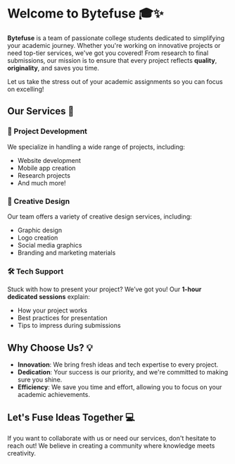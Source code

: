 # Welcome to Bytefuse 🎓✨

**Bytefuse** is a team of passionate college students dedicated to simplifying your academic journey. Whether you're working on innovative projects or need top-tier services, we've got you covered! From research to final submissions, our mission is to ensure that every project reflects **quality**, **originality**, and saves you time.

Let us take the stress out of your academic assignments so you can focus on excelling!

## Our Services 🚀

### 🔨 Project Development
We specialize in handling a wide range of projects, including:
- Website development
- Mobile app creation
- Research projects
- And much more!

### 🎨 Creative Design
Our team offers a variety of creative design services, including:
- Graphic design
- Logo creation
- Social media graphics
- Branding and marketing materials

### 🛠 Tech Support
Stuck with how to present your project? We’ve got you! Our **1-hour dedicated sessions** explain:
- How your project works
- Best practices for presentation
- Tips to impress during submissions

## Why Choose Us? 💡
- **Innovation**: We bring fresh ideas and tech expertise to every project.
- **Dedication**: Your success is our priority, and we're committed to making sure you shine.
- **Efficiency**: We save you time and effort, allowing you to focus on your academic achievements.

## Let's Fuse Ideas Together 💻
If you want to collaborate with us or need our services, don't hesitate to reach out! We believe in creating a community where knowledge meets creativity.

